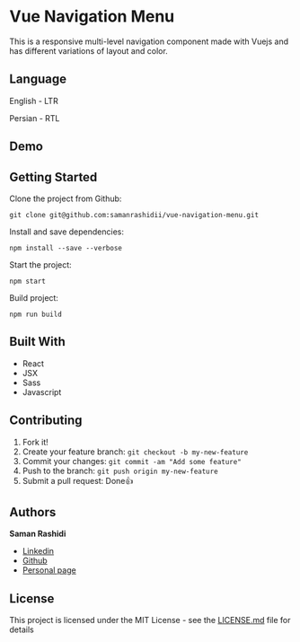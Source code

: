 # Vue Navigation Menu

This is a responsive multi-level navigation component made with Vuejs and has different variations of layout and color.

## Language

English - LTR

Persian - RTL

## Demo

<!-- You can see demo by clicking below link : <br />
[https://gifmereact.netlify.com](https://gifmereact.netlify.com) -->

## Getting Started

Clone the project from Github:

```
git clone git@github.com:samanrashidii/vue-navigation-menu.git
```

Install and save dependencies:

```
npm install --save --verbose
```

Start the project:

```
npm start
```

Build project:

```
npm run build
```

## Built With

* React
* JSX
* Sass
* Javascript

## Contributing

1. Fork it!
2. Create your feature branch: `git checkout -b my-new-feature`
3. Commit your changes: `git commit -am "Add some feature"`
4. Push to the branch: `git push origin my-new-feature`
5. Submit a pull request:  <span>Done</span>👍

## Authors

**Saman Rashidi**

- [Linkedin](https://www.linkedin.com/in/samanrashidii)
- [Github](https://github.com/samanrashidii)
- [Personal page](http://samanrashidi.com)

## License

This project is licensed under the MIT License - see the [LICENSE.md](LICENSE.md) file for details

